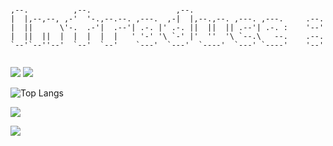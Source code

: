 ```                                        
                                                                          
,--.          ,--.                   ,--.                                 
|  |,--,--, ,-'  '-.,--.--. ,---.  ,-|  |,--.,--. ,---. ,---.     .--.    
|  ||      \'-.  .-'|  .--'| .-. |' .-. ||  ||  || .--'| .-. :    '--'    
|  ||  ||  |  |  |  |  |   ' '-' '\ `-' |'  ''  '\ `--.\   --.    .--.    
`--'`--''--'  `--'  `--'    `---'  `---'  `----'  `---' `----'    '--'    
                                                                          
```
![](https://badgen.net/badge/icon/MacOS?icon=apple&label) ![](https://badgen.net/github/contributors/Chen-RT/Chen-RT)

![Top Langs](https://github-readme-stats.vercel.app/api/top-langs/?username=Chen-RT&layout=compact&theme=normal)

![](https://github-readme-stats.vercel.app/api?username=Chen-RT&show_icons=true&theme=transparent)

[![](https://github-readme-activity-graph.vercel.app/graph?username=Chen-RT&theme=vue)](https://github.com/Chen-RT/github-readme-activity-graph)
